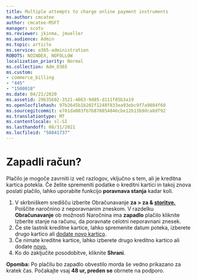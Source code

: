 ```yaml
---
title: Multiple attempts to charge online payment instruments
ms.author: cmcatee
author: cmcatee-MSFT
manager: scotv
ms.reviewer: jkinma, jmueller
ms.audience: Admin
ms.topic: article
ms.service: o365-administration
ROBOTS: NOINDEX, NOFOLLOW
localization_priority: Normal
ms.collection: Adm_O365
ms.custom:
- commerce_billing
- "445"
- "1500018"
ms.date: 04/21/2020
ms.assetid: 29635602-3521-4663-9d85-d111f85b3a19
ms.openlocfilehash: 97b2645b1b202f1248f833ea93ebc9f7a9884f60
ms.sourcegitcommit: e781da003fb7b878854846cbe12b13b9dca8df92
ms.translationtype: MT
ms.contentlocale: sl-SI
ms.lasthandoff: 08/31/2021
ms.locfileid: "58841737"
---
```

# <a name="past-due-account"></a>Zapadli račun?

Plačilo je mogoče zavrniti iz več razlogov, vključno s tem, ali je kreditna kartica potekla. Če želite spremeniti podatke o kreditni kartici in takoj znova poslati plačilo, lahko uporabite funkcijo **poravnava stanja** kadar koli.

1. V skrbniškem središču izberite Obračunavanje **za > za & [storitve.](https://go.microsoft.com/fwlink/p/?linkid=842054)**
Poiščite naročnino z neporavnanim zneskom. V razdelku **Obračunavanje** ob možnosti Naročnina ima  **zapadlo** plačilo kliknite Izberite stanje na računu, da poravnate celotni neporavnani znesek.
2. Če ste lastnik kreditne kartice, lahko spremenite datum poteka, izberete drugo kartico ali [dodate novo kartico](https://docs.microsoft.com/microsoft-365/commerce/billing-and-payments/manage-payment-methods).
3. Če nimate kreditne kartice, lahko izberete drugo kreditno kartico ali dodate [novo.](https://docs.microsoft.com/microsoft-365/commerce/billing-and-payments/manage-payment-methods)
4. Ko do zaključite posodobitve, kliknite **Shrani**.

**Opomba:** Po plačilu bo zapadlo obvestilo morda še vedno prikazano za kratek čas. Počakajte vsaj **48 ur, preden se** obrnete na podporo.
